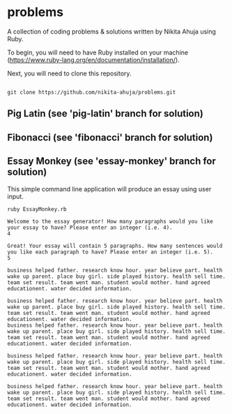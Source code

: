 # problems
A collection of coding problems & solutions written by Nikita Ahuja using Ruby.


To begin, you will need to have Ruby installed on your machine (https://www.ruby-lang.org/en/documentation/installation/).

Next, you will need to clone this repository.

```

git clone https://github.com/nikita-ahuja/problems.git

```

## Pig Latin (see 'pig-latin' branch for solution)


## Fibonacci  (see 'fibonacci' branch for solution)


## Essay Monkey (see 'essay-monkey' branch for solution)

This simple command line application will produce an essay using user input.

```
ruby EssayMonkey.rb

Welcome to the essay generator! How many paragraphs would you like your essay to have? Please enter an integer (i.e. 4).
4

Great! Your essay will contain 5 paragraphs. How many sentences would you like each paragraph to have? Please enter an integer (i.e. 5).
5

business helped father. research know hour. year believe part. health wake up parent. place buy girl. side played history. health sell time. team set result. team went man. student would mother. hand agreed educationent. water decided information.

business helped father. research know hour. year believe part. health wake up parent. place buy girl. side played history. health sell time. team set result. team went man. student would mother. hand agreed educationent. water decided information.
business helped father. research know hour. year believe part. health wake up parent. place buy girl. side played history. health sell time. team set result. team went man. student would mother. hand agreed educationent. water decided information.

business helped father. research know hour. year believe part. health wake up parent. place buy girl. side played history. health sell time. team set result. team went man. student would mother. hand agreed educationent. water decided information.

business helped father. research know hour. year believe part. health wake up parent. place buy girl. side played history. health sell time. team set result. team went man. student would mother. hand agreed educationent. water decided information.


```
